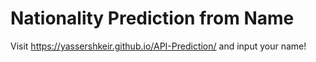 # Nationality Prediction from Name

Visit https://yassershkeir.github.io/API-Prediction/ and input your name!
